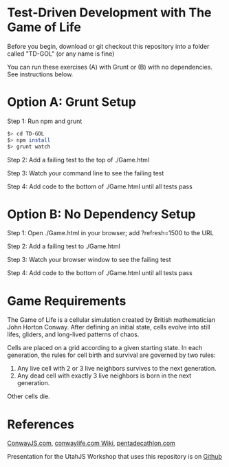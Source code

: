 Test-Driven Development with The Game of Life
=

Before you begin, download or git checkout this repository into a folder called "TD-GOL" (or any name is fine)

You can run these exercises (A) with Grunt or (B) with no dependencies. See instructions below.

Option A: Grunt Setup
==

Step 1: Run npm and grunt

```bash
$> cd TD-GOL
$> npm install
$> grunt watch
```

Step 2: Add a failing test to the top of ./Game.html

Step 3: Watch your command line to see the failing test

Step 4: Add code to the bottom of ./Game.html until all tests pass


Option B: No Dependency Setup
==

Step 1: Open ./Game.html in your browser; add ?refresh=1500 to the URL

Step 2: Add a failing test to ./Game.html

Step 3: Watch your browser window to see the failing test

Step 4: Add code to the bottom of ./Game.html until all tests pass


Game Requirements
==

The Game of Life is a cellular simulation created by British mathematician John Horton Conway. After defining an initial state, cells evolve into still lifes, gliders, and long-lived patterns of chaos.

Cells are placed on a grid according to a given starting state. In each generation, the rules for cell birth and survival are governed by two rules:

1. Any live cell with 2 or 3 live neighbors survives to the next generation.
2. Any dead cell with exactly 3 live neighbors is born in the next generation.

Other cells die.


References
==

[ConwayJS.com](http://ConwayJS.com), [conwaylife.com Wiki](http://conwaylife.com/wiki/Main_Page), [pentadecathlon.com](http://pentadecathlon.com/lifeNews/index.php)

Presentation for the UtahJS Workshop that uses this repository is on [Github](https://github.com/kensnyder/TDD-Game-of-Life-Presentation)
